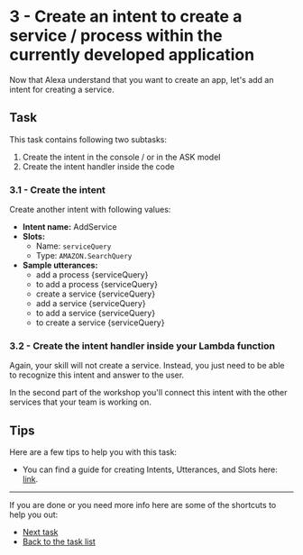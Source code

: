# 3 - Create an intent to create a service / process within the currently developed application

Now that Alexa understand that you want to create an app, let's add an intent for creating a service.

## Task

This task contains following two subtasks:

1. Create the intent in the console / or in the ASK model
2. Create the intent handler inside the code

### 3.1 - Create the intent

Create another intent with following values:

- **Intent name:** AddService
- **Slots:** 
  - Name: `serviceQuery`
  - Type: `AMAZON.SearchQuery`
- **Sample utterances:**
  - add a process {serviceQuery}
  - to add a process {serviceQuery}
  - create a service {serviceQuery}
  - add a service {serviceQuery}
  - to add a service {serviceQuery}
  - to create a service {serviceQuery}

### 3.2 - Create the intent handler inside your Lambda function

Again, your skill will not create a service. Instead, you just need to be able to recognize this intent and answer to the user.

In the second part of the workshop you'll connect this intent with the other services that your team is working on.

## Tips

Here are a few tips to help you with this task:

- You can find a guide for creating Intents, Utterances, and Slots here: [link](https://developer.amazon.com/docs/custom-skills/create-intents-utterances-and-slots.html).

------

If you are done or you need more info here are some of the shortcuts to help you out:

- [Next task](../4-start-working-intent)
- [Back to the task list](../)